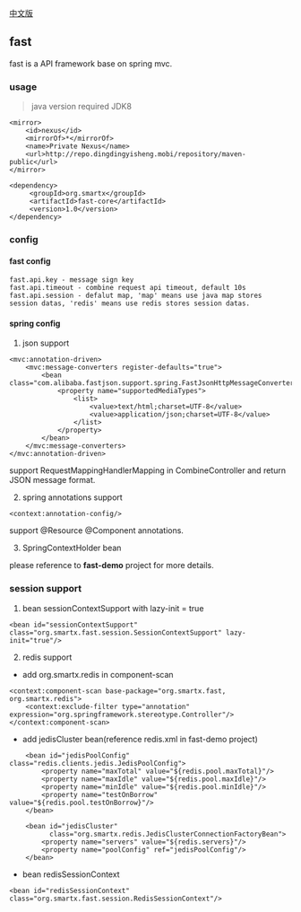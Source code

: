 [中文版](./README.zh-cn.md)

## fast
fast is a API framework base on spring mvc.

### usage
> java version required JDK8
```
<mirror>
    <id>nexus</id>
    <mirrorOf>*</mirrorOf>
    <name>Private Nexus</name>
    <url>http://repo.dingdingyisheng.mobi/repository/maven-public</url>
</mirror>
```
```
<dependency>
     <groupId>org.smartx</groupId>
     <artifactId>fast-core</artifactId>
     <version>1.0</version>
</dependency>
```

### config
#### fast config
```
fast.api.key - message sign key
fast.api.timeout - combine request api timeout, default 10s
fast.api.session - defalut map, 'map' means use java map stores session datas, 'redis' means use redis stores session datas.
```

#### spring config
1. json support
```
<mvc:annotation-driven>
    <mvc:message-converters register-defaults="true">
        <bean class="com.alibaba.fastjson.support.spring.FastJsonHttpMessageConverter">
            <property name="supportedMediaTypes">
                <list>
                    <value>text/html;charset=UTF-8</value>
                    <value>application/json;charset=UTF-8</value>
                </list>
            </property>
        </bean>
    </mvc:message-converters>
</mvc:annotation-driven>
```
support RequestMappingHandlerMapping in CombineController and return JSON message format.

2. spring annotations support
```
<context:annotation-config/>
```
support @Resource @Component annotations.

3. SpringContextHolder bean

please reference to **fast-demo** project for more details.


### session support
1. bean sessionContextSupport with lazy-init = true
```
<bean id="sessionContextSupport" class="org.smartx.fast.session.SessionContextSupport" lazy-init="true"/>
```
2. redis support
- add org.smartx.redis in component-scan
```
<context:component-scan base-package="org.smartx.fast, org.smartx.redis">
    <context:exclude-filter type="annotation" expression="org.springframework.stereotype.Controller"/>
</context:component-scan>
```
- add jedisCluster bean(reference redis.xml in fast-demo project)
```
    <bean id="jedisPoolConfig" class="redis.clients.jedis.JedisPoolConfig">
        <property name="maxTotal" value="${redis.pool.maxTotal}"/>
        <property name="maxIdle" value="${redis.pool.maxIdle}"/>
        <property name="minIdle" value="${redis.pool.minIdle}"/>
        <property name="testOnBorrow" value="${redis.pool.testOnBorrow}"/>
    </bean>

    <bean id="jedisCluster"
          class="org.smartx.redis.JedisClusterConnectionFactoryBean">
        <property name="servers" value="${redis.servers}"/>
        <property name="poolConfig" ref="jedisPoolConfig"/>
    </bean>
```
- bean redisSessionContext
```
<bean id="redisSessionContext" class="org.smartx.fast.session.RedisSessionContext"/>
```
